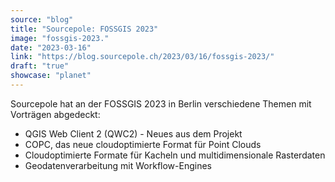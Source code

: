 ```yaml
---
source: "blog"
title: "Sourcepole: FOSSGIS 2023"
image: "fossgis-2023."
date: "2023-03-16"
link: "https://blog.sourcepole.ch/2023/03/16/fossgis-2023/"
draft: "true"
showcase: "planet"
---
```


<p>Sourcepole hat an der FOSSGIS 2023 in Berlin verschiedene Themen mit Vorträgen abgedeckt:</p>
<ul>
<li>QGIS Web Client 2 (QWC2) - Neues aus dem Projekt</li>
<li>COPC, das neue cloudoptimierte Format für Point Clouds</li>
<li>Cloudoptimierte Formate für Kacheln und multidimensionale Rasterdaten</li>
<li>Geodatenverarbeitung mit Workflow-Engines</li>
</ul>
